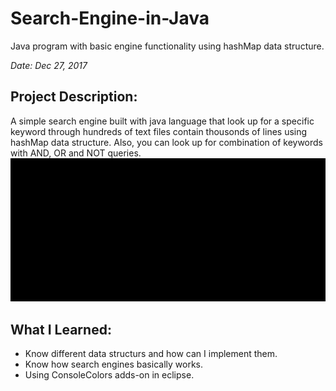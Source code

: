 # Search-Engine-in-Java
Java program with basic engine functionality using hashMap data structure. 

_Date: Dec 27, 2017_

## Project Description:
A simple search engine built with java language that look up for a specific keyword through hundreds of text files contain thousonds of lines using hashMap data structure. Also, you can look up for combination of keywords with AND, OR and NOT queries.
![](SearchEngineDemo.gif)


## What I Learned:
- Know different data structurs and how can I implement them.
- Know how search engines basically works.
- Using ConsoleColors adds-on in eclipse.


